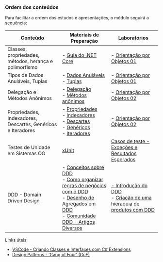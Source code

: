 ### Ordem dos conteúdos

Para facilitar a ordem dos estudos e apresentações, o módulo seguirá a sequência:

| Conteúdo                                                     | Materiais de Preparação                                             | Laboratórios                                                 |
| ------------------------------------------------------------ | ------------------------------------------------------------ | ------------------------------------------------------------ |
| Classes, propriedades, métodos, herança e polimorfismo                  | - [Guia do .NET Core](https://docs.microsoft.com/pt-br/dotnet/csharp/programming-guide/classes-and-structs/classes) | - [Orientação por Objetos 01](Laboratorio/Orientacao01.md)   |
| Tipos de Dados Anuláveis, Tuplas                             | - [Dados Anuláveis](https://docs.microsoft.com/pt-br/dotnet/csharp/nullable-references)<br />- [Tuplas](https://docs.microsoft.com/pt-br/dotnet/csharp/nullable-references) | - [Orientação por Objetos 01](Laboratorio/Orientacao01.md)   |
| Delegação e Métodos Anônimos                                 | - [Delegação](https://docs.microsoft.com/pt-br/dotnet/csharp/programming-guide/delegates/)<br />- [Métodos anônimos](https://docs.microsoft.com/pt-br/dotnet/csharp/programming-guide/statements-expressions-operators/anonymous-methods) | - [Orientação por Objetos 02](Laboratorio/Orientacao02.md)   |
| Propriedades, Indexadores, Descartes, Genéricos e Iteradores | - [Propriedades](https://docs.microsoft.com/pt-br/dotnet/csharp/properties)<br />- [Indexadores](https://docs.microsoft.com/pt-br/dotnet/csharp/indexers)<br />- [Descartes](https://docs.microsoft.com/pt-br/dotnet/csharp/discards)<br />- [Genéricos](https://docs.microsoft.com/pt-br/dotnet/csharp/programming-guide/generics/)<br />- [Iteradores](https://docs.microsoft.com/pt-br/dotnet/csharp/iterators) | - [Orientação por Objetos 02](Laboratorio/Orientacao02.md)   |
| Testes de Unidade em Sistemas OO | [xUnit](https://docs.microsoft.com/pt-br/dotnet/core/testing/unit-testing-with-dotnet-test) | [Casos de teste - Exceções e Resultados Esperados](Laboratorio/Testes.md) |
| DDD - Domain Driven Design   | - [Conceitos sobre DDD](http://www.agileandart.com/2010/07/16/ddd-introducao-a-domain-driven-design/) <br> - [Como organizar regras de negócios com o DDD](https://blog.sapiensworks.com/post/2017/08/23/Handling-Business-Rules-DDD) <br> - [Desenho de Agregados em DDD](http://dddcommunity.org/library/vernon_2011/) <br> - [Comunidade DDD - Artigos Diversos](http://dddcommunity.org)  | [- Introdução do DDD ](Laboratorio/DDD01.md)<br />- [Criação de uma hieraquia de produtos com DDD](Laboratorio/DDD-Extensao.md) |


Links úteis:

- [VSCode - Criando Classes e Interfaces com C# Extensions](https://medium.com/@renato.groffe/net-core-visual-studio-code-criando-rapidamente-classes-e-interfaces-com-c-extensions-e73bad83e867)
- [Design Patterns - 'Gang of Four' (GoF)](https://pt.wikipedia.org/wiki/Padr%C3%A3o_de_projeto_de_software)

